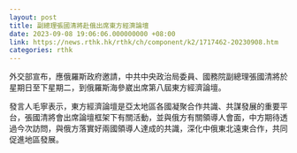 ```yaml
---
layout: post
title: 副總理張國清將赴俄出席東方經濟論壇
date: 2023-09-08 19:06:06.000000000 +08:00
link: https://news.rthk.hk/rthk/ch/component/k2/1717462-20230908.htm
categories: rthk
---
```


外交部宣布，應俄羅斯政府邀請，中共中央政治局委員、國務院副總理張國清將於星期日至下星期二，到俄羅斯海參崴出席第八屆東方經濟論壇。

發言人毛寧表示，東方經濟論壇是亞太地區各國凝聚合作共識、共謀發展的重要平台，張國清將會出席論壇框架下有關活動，並與俄方有關領導人會面，中方期待透過今次訪問，與俄方落實好兩國領導人達成的共識，深化中俄東北遠東合作，共同促進地區發展。
